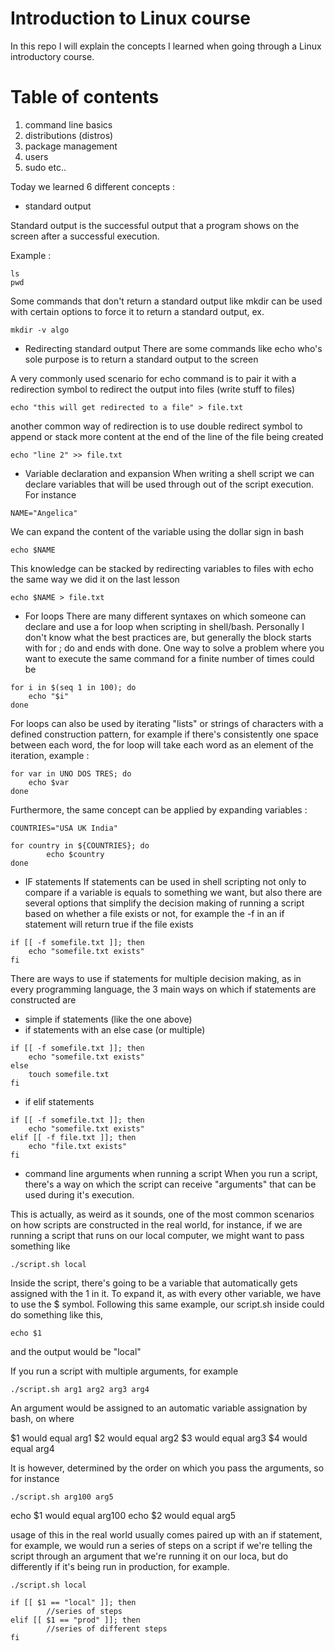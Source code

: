 # Introduction to Linux course
In this repo I will explain the concepts I learned when going through a Linux introductory course.

# Table of contents
1. command line basics
2. distributions (distros)
3. package management
4. users
5. sudo
etc..


Today we learned 6 different concepts :


* standard output

Standard output is the successful output that a program shows on the screen after a successful execution.

Example : 
```
ls 
pwd
```


Some commands that don't return a standard output like mkdir can be used with certain options to force it to return a standard output, ex.
```
mkdir -v algo
```


* Redirecting standard output
There are some commands like echo who's sole purpose is to return a standard output to the screen

A very commonly used scenario for echo command is to pair it with a redirection symbol to redirect the output into files (write stuff to files)


```
echo "this will get redirected to a file" > file.txt
```

another common way of redirection is to use double redirect symbol to append or stack more content at the end of the line of the file being created

```
echo "line 2" >> file.txt
```

* Variable declaration and expansion
When writing a shell script we can declare variables that will be used through out of the script execution. For instance

```
NAME="Angelica"
```

We can expand the content of the variable using the dollar sign in bash

```
echo $NAME
```

This knowledge can be stacked by redirecting variables to files with echo the same way we did it on the last lesson

```
echo $NAME > file.txt
```


* For loops
There are many different syntaxes on which someone can declare and use a for loop when scripting in shell/bash. Personally I don't know what the best practices are, but generally the block starts with for ; do and ends with done. One way to solve a problem where you want to execute the same command for a finite number of times could be 

```
for i in $(seq 1 in 100); do
	echo "$i"
done
```

For loops can also be used by iterating "lists" or strings of characters with a defined construction pattern, for example if there's consistently one space between each word, the for loop will take each word as an element of the iteration, example :

```
for var in UNO DOS TRES; do
	echo $var
done
```

Furthermore, the same concept can be applied by expanding variables : 

```
COUNTRIES="USA UK India"

for country in ${COUNTRIES}; do
        echo $country
done
```


* IF statements
If statements can be used in shell scripting not only to compare if a variable is equals to something we want, but also there are several options that simplify the decision making of running a script based on whether a file exists or not, for example the -f in an if statement will return true if the file exists

```
if [[ -f somefile.txt ]]; then
    echo "somefile.txt exists"
fi
```


There are ways to use if statements for multiple decision making, as in every programming language, the 3 main ways on which if statements are constructed are

* simple if statements (like the one above)
* if statements with an else case (or multiple)

```
if [[ -f somefile.txt ]]; then
	echo "somefile.txt exists"
else 
	touch somefile.txt
fi
```


* if elif statements

```
if [[ -f somefile.txt ]]; then
	echo "somefile.txt exists"
elif [[ -f file.txt ]]; then
	echo "file.txt exists"
fi
```



* command line arguments when running a script 
When you run a script, there's a way on which the script can receive "arguments" that can be used during it's execution.

This is actually, as weird as it sounds, one of the most common scenarios on how scripts are constructed in the real world, for instance, if we are running a script that runs on our local computer, we might want to pass something like

```
./script.sh local
```

Inside the script, there's going to be a variable that automatically gets assigned with the 1 in it. To expand it, as with every other variable, we have to use the $ symbol. Following this same example, our script.sh inside could do something like this, 

```
echo $1
```

and the output would be "local"

If you run a script with multiple arguments, for example

```
./script.sh arg1 arg2 arg3 arg4
```

An argument would be assigned to an automatic variable assignation by bash, on where

$1 would equal arg1
$2 would equal arg2
$3 would equal arg3
$4 would equal arg4 


It is however, determined by the order on which you pass the arguments, so for instance

```
./script.sh arg100 arg5
```

echo $1 would equal arg100
echo $2 would equal arg5

usage of this in the real world usually comes paired up with an if statement, for example, we would run a series of steps on a script if we're telling the script through an argument that we're running it on our loca, but do differently if it's being run in production, for example. 

```
./script.sh local
```

```
if [[ $1 == "local" ]]; then
        //series of steps
elif [[ $1 == "prod" ]]; then
        //series of different steps
fi
```
